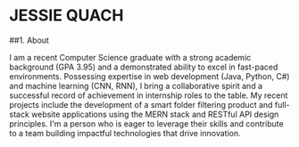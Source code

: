 # JESSIE QUACH

##1. About

I am a recent Computer Science graduate with a strong academic background (GPA 3.95) and a demonstrated ability to excel in fast-paced environments. Possessing expertise in web development (Java, Python, C#) and machine learning (CNN, RNN), I bring a collaborative spirit and a successful record of achievement in internship roles to the table. My recent projects include the development of a smart folder filtering product and full-stack website applications using the MERN stack and RESTful API design principles. I'm a person who is eager to leverage their skills and contribute to a team building impactful technologies that drive innovation.




